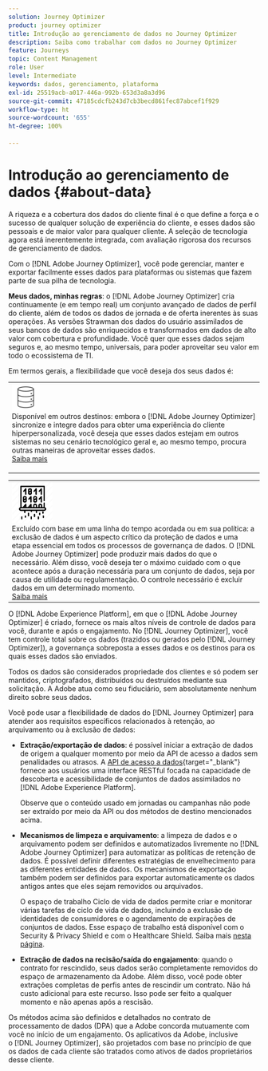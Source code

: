 ```yaml
---
solution: Journey Optimizer
product: journey optimizer
title: Introdução ao gerenciamento de dados no Journey Optimizer
description: Saiba como trabalhar com dados no Journey Optimizer
feature: Journeys
topic: Content Management
role: User
level: Intermediate
keywords: dados, gerenciamento, plataforma
exl-id: 25519acb-a017-446a-992b-653d3a8a3d96
source-git-commit: 47185cdcfb243d7cb3becd861fec87abcef1f929
workflow-type: ht
source-wordcount: '655'
ht-degree: 100%

---
```


# Introdução ao gerenciamento de dados {#about-data}

A riqueza e a cobertura dos dados do cliente final é o que define a força e o sucesso de qualquer solução de experiência do cliente, e esses dados são pessoais e de maior valor para qualquer cliente. A seleção de tecnologia agora está inerentemente integrada, com avaliação rigorosa dos recursos de gerenciamento de dados.

Com o [!DNL Adobe Journey Optimizer], você pode gerenciar, manter e exportar facilmente esses dados para plataformas ou sistemas que fazem parte de sua pilha de tecnologia. 

**Meus dados, minhas regras**: o [!DNL Adobe Journey Optimizer] cria continuamente (e em tempo real) um conjunto avançado de dados de perfil do cliente, além de todos os dados de jornada e de oferta inerentes às suas operações. As versões Strawman dos dados do usuário assimilados de seus bancos de dados são enriquecidos e transformados em dados de alto valor com cobertura e profundidade. Você quer que esses dados sejam seguros e, ao mesmo tempo, universais, para poder aproveitar seu valor em todo o ecossistema de TI.

Em termos gerais, a flexibilidade que você deseja dos seus dados é:


<table style="table-layout:fixed">
<tr style="border: 0;">
  <td>
    <div><img alt="destinos" src="assets/do-not-localize/dest.png" /> 
    <br>Disponível em outros destinos: embora o [!DNL Adobe Journey Optimizer] sincronize e integre dados para obter uma experiência do cliente hiperpersonalizada, você deseja que esses dados estejam em outros sistemas no seu cenário tecnológico geral e, ao mesmo tempo, procura outras maneiras de aproveitar esses dados.
    <div>
     <a href="../integrations/ajo-integrations.md">Saiba mais</a></div>
    </div>
    <br>
  </td>
</tr>
</table>

<!--td>
    <div><img alt="retention" src="assets/do-not-localize/retention.png" />  
    <br>Retained for a stipulated duration – Industry or regional regulations (such as GDPR or CCPA) or internal data governance policies stipulate how long or how short a duration, data needs to be maintained or archived in Adobe Experience Platform Data Lake. <a href="../privacy/get-started-privacy.md">Learn more</a></div>
  </td>
</tr>
<tr style="border: 0;"-->
<table style="table-layout:fixed">
<tr style="border: 0;">
  <td>
    <div><img alt="política" src="assets/do-not-localize/policy.png" /> 
    <br>Excluído com base em uma linha do tempo acordada ou em sua política: a exclusão de dados é um aspecto crítico da proteção de dados e uma etapa essencial em todos os processos de governança de dados. O [!DNL Adobe Journey Optimizer] pode produzir mais dados do que o necessário. Além disso, você deseja ter o máximo cuidado com o que acontece após a duração necessária para um conjunto de dados, seja por causa de utilidade ou regulamentação. O controle necessário é excluir dados em um determinado momento. 
    </div>
      <div>
     <a href="../privacy/data-hygiene.md">Saiba mais</a></div>
    </div>
  </td>
</tr>
</table>

O [!DNL Adobe Experience Platform], em que o [!DNL Adobe Journey Optimizer] é criado, fornece os mais altos níveis de controle de dados para você, durante e após o engajamento. No [!DNL Journey Optimizer], você tem controle total sobre os dados (trazidos ou gerados pelo [!DNL Journey Optimizer]), a governança sobreposta a esses dados e os destinos para os quais esses dados são enviados.

Todos os dados são considerados propriedade dos clientes e só podem ser mantidos, criptografados, distribuídos ou destruídos mediante sua solicitação. A Adobe atua como seu fiduciário, sem absolutamente nenhum direito sobre seus dados.

Você pode usar a flexibilidade de dados do [!DNL Journey Optimizer] para atender aos requisitos específicos relacionados à retenção, ao arquivamento ou à exclusão de dados:

* **Extração/exportação de dados**: é possível iniciar a extração de dados de origem a qualquer momento por meio da API de acesso a dados sem penalidades ou atrasos. A [API de acesso a dados](https://experienceleague.adobe.com/docs/experience-platform/data-access/api.html?lang=pt-BR){target="_blank"} fornece aos usuários uma interface RESTful focada na capacidade de descoberta e acessibilidade de conjuntos de dados assimilados no [!DNL Adobe Experience Platform]. <!--In the future (on roadmap), you can use file-based destinations to export and migrate log data from Adobe Journey Optimizer. -->

  Observe que o conteúdo usado em jornadas ou campanhas não pode ser extraído por meio da API ou dos métodos de destino mencionados acima.

<!--
* **Profile Service Data Retention**: For Behavioral and Time series data appended to any Profile, you may choose to use Journey Optimizer's default setting of retaining this data for up to 91 days from the date of its addition to a Profile, or until an alternative time-period selected by the you. The time that Adobe keeps this data varies from contract to contract, and is outlined in an organization's data retention policy.

  Learn more about Experience Event expirations in [Adobe Experience Platform documentation](https://experienceleague.adobe.com/docs/experience-platform/profile/event-expirations.html){target="_blank"}.
-->

* **Mecanismos de limpeza e arquivamento**: a limpeza de dados e o arquivamento podem ser definidos e automatizados livremente no [!DNL Adobe Journey Optimizer] para automatizar as políticas de retenção de dados. É possível definir diferentes estratégias de envelhecimento para as diferentes entidades de dados. Os mecanismos de exportação também podem ser definidos para exportar automaticamente os dados antigos antes que eles sejam removidos ou arquivados.

  O espaço de trabalho Ciclo de vida de dados permite criar e monitorar várias tarefas de ciclo de vida de dados, incluindo a exclusão de identidades de consumidores e o agendamento de expirações de conjuntos de dados. Esse espaço de trabalho está disponível com o Security &amp; Privacy Shield e com o Healthcare Shield. Saiba mais [nesta página](../privacy/data-hygiene.md).

<!--
* **Data Lake and Deletions**: Customer Data stored in the Data Lake can be retained by Journey Optimizer:
    
    * for 7 days to facilitate the onboarding of Customer Data into the Profile Services, after which it may be permanently deleted, or
    * until chosen to be deleted by you

-->

* **Extração de dados na recisão/saída do engajamento**: quando o contrato for rescindido, seus dados serão completamente removidos do espaço de armazenamento da Adobe. Além disso, você pode obter extrações completas de perfis antes de rescindir um contrato. Não há custo adicional para este recurso. Isso pode ser feito a qualquer momento e não apenas após a rescisão.

Os métodos acima são definidos e detalhados no contrato de processamento de dados (DPA) que a Adobe concorda mutuamente com você no início de um engajamento. Os aplicativos da Adobe, inclusive o [!DNL Journey Optimizer], são projetados com base no princípio de que os dados de cada cliente são tratados como ativos de dados proprietários desse cliente.
